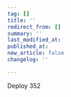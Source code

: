 ```yaml
---
tag: []
title: ''
redirect_from: []
summary: ''
last_modified_at: 
published_at: 
new_article: false
changelog: ''

---
```

Deploy 352